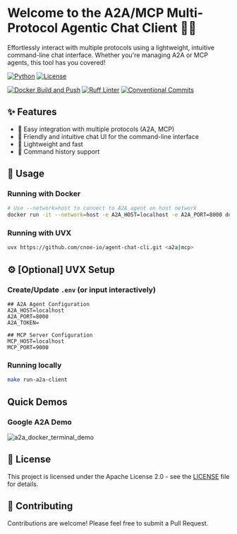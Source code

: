 # Welcome to the A2A/MCP Multi-Protocol Agentic Chat Client 🤖💬

Effortlessly interact with multiple protocols using a lightweight, intuitive command-line chat interface. Whether you're managing A2A or MCP agents, this tool has you covered!

[![Python](https://img.shields.io/badge/python-3.13%2B-blue.svg)](https://www.python.org/)
[![License](https://img.shields.io/badge/License-Apache%202.0-blue)](LICENSE)

[![Docker Build and Push](https://github.com/cnoe-io/agent-chat-cli/actions/workflows/docker-build-publish.yml/badge.svg)](https://github.com/cnoe-io/agent-chat-cli/actions/workflows/docker-build-publish.yml) [![Ruff Linter](https://github.com/cnoe-io/agent-chat-cli/actions/workflows/lint.yml/badge.svg)](https://github.com/cnoe-io/agent-chat-cli/actions/workflows/lint.yml) [![Conventional Commits](https://github.com/cnoe-io/agent-chat-cli/actions/workflows/conventional_commits.yml/badge.svg)](https://github.com/cnoe-io/agent-chat-cli/actions/workflows/conventional_commits.yml)

## ✨ Features

- 🔌 Easy integration with multiple protocols (A2A, MCP)
- 💬 Friendly and intuitive chat UI for the command-line interface
- 🚀 Lightweight and fast
- 🔄 Command history support

## 🚀 Usage

### Running with Docker

```bash
# Use --network=host to connect to A2A agent on host network
docker run -it --network=host -e A2A_HOST=localhost -e A2A_PORT=8000 docker.io/library/agent_chat_cli:stable
```

### Running with UVX

```bash
uvx https://github.com/cnoe-io/agent-chat-cli.git <a2a|mcp>
```

## ⚙️ [Optional] UVX Setup

### Create/Update `.env` (or input interactively)

```env
## A2A Agent Configuration
A2A_HOST=localhost
A2A_PORT=8000
A2A_TOKEN=

## MCP Server Configuration
MCP_HOST=localhost
MCP_PORT=9000
```

### Running locally

```bash
make run-a2a-client
```

## Quick Demos

### Google A2A Demo

![a2a_docker_terminal_demo](https://github.com/user-attachments/assets/2a84fd6b-102f-425b-8312-501b47c11e81)

## 📄 License

This project is licensed under the Apache License 2.0 - see the [LICENSE](LICENSE) file for details.

## 👥 Contributing

Contributions are welcome! Please feel free to submit a Pull Request.
